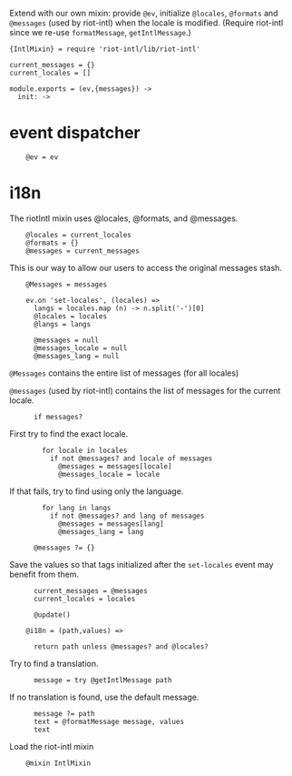 Extend with our own mixin: provide `@ev`, initialize `@locales`, `@formats` and `@messages` (used by riot-intl) when the locale is modified.
(Require riot-intl since we re-use `formatMessage`, `getIntlMessage`.)

    {IntlMixin} = require 'riot-intl/lib/riot-intl'

    current_messages = {}
    current_locales = []

    module.exports = (ev,{messages}) ->
      init: ->

event dispatcher
================

        @ev = ev

i18n
====

The riotIntl mixin uses @locales, @formats, and @messages.

        @locales = current_locales
        @formats = {}
        @messages = current_messages

This is our way to allow our users to access the original messages stash.

        @Messages = messages

        ev.on 'set-locales', (locales) =>
          langs = locales.map (n) -> n.split('-')[0]
          @locales = locales
          @langs = langs

          @messages = null
          @messages_locale = null
          @messages_lang = null

`@Messages` contains the entire list of messages (for all locales)

`@messages` (used by riot-intl) contains the list of messages for the current locale.

          if messages?

First try to find the exact locale.

            for locale in locales
              if not @messages? and locale of messages
                @messages = messages[locale]
                @messages_locale = locale

If that fails, try to find using only the language.

            for lang in langs
              if not @messages? and lang of messages
                @messages = messages[lang]
                @messages_lang = lang

          @messages ?= {}

Save the values so that tags initialized after the `set-locales` event may benefit from them.

          current_messages = @messages
          current_locales = locales

          @update()

        @i18n = (path,values) =>

          return path unless @messages? and @locales?

Try to find a translation.

          message = try @getIntlMessage path

If no translation is found, use the default message.

          message ?= path
          text = @formatMessage message, values
          text

Load the riot-intl mixin

        @mixin IntlMixin

